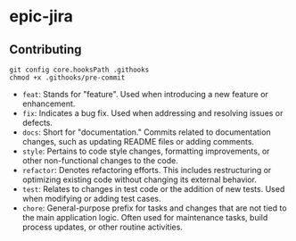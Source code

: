 # epic-jira

## Contributing

```shell
git config core.hooksPath .githooks
chmod +x .githooks/pre-commit
```

* `feat`: Stands for "feature". Used when introducing a new feature or enhancement.
* `fix`: Indicates a bug fix. Used when addressing and resolving issues or defects.
* `docs`: Short for "documentation." Commits related to documentation changes, such as updating README files or adding comments.
* `style`: Pertains to code style changes, formatting improvements, or other non-functional changes to the code.
* `refactor`: Denotes refactoring efforts. This includes restructuring or optimizing existing code without changing its external behavior.
* `test`: Relates to changes in test code or the addition of new tests. Used when modifying or adding test cases.
* `chore`: General-purpose prefix for tasks and changes that are not tied to the main application logic. Often used for maintenance tasks, build process updates, or other routine activities.

